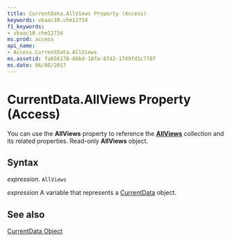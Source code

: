 ```yaml
---
title: CurrentData.AllViews Property (Access)
keywords: vbaac10.chm12734
f1_keywords:
- vbaac10.chm12734
ms.prod: access
api_name:
- Access.CurrentData.AllViews
ms.assetid: fab56178-86bd-18fa-8742-1749fd1c7707
ms.date: 06/08/2017
---
```



# CurrentData.AllViews Property (Access)

You can use the  **AllViews** property to reference the **[AllViews](Access.AllViews.md)** collection and its related properties. Read-only **AllViews** object.


## Syntax

 _expression_. `AllViews`

 _expression_ A variable that represents a [CurrentData](Access.CurrentData.md) object.


## See also


[CurrentData Object](Access.CurrentData.md)

